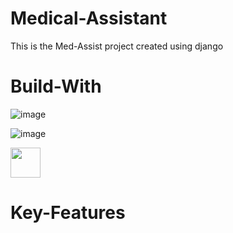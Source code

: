 # Medical-Assistant
This is the Med-Assist project created using django


# Build-With
![image](https://user-images.githubusercontent.com/105597363/232670998-a98e5389-f73b-4b53-89ef-2d44901c94da.png)

![image](https://user-images.githubusercontent.com/105597363/232671481-fe18a9e9-8c01-4b20-b82d-a12e38425129.png)

<img src="https://user-images.githubusercontent.com/105597363/232675211-db4d8ac4-6973-41f6-8889-ac9a0a812d5e.png
" width="48">

# Key-Features



